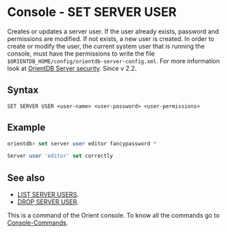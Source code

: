 # Console - SET SERVER USER

Creates or updates a server user. If the user already exists, password and permissions are modified. If not exists, a new user is created. In order to create or modify the user, the current system user that is running the console, must have the permissions to write the file `$ORIENTDB_HOME/config/orientdb-server-config.xml`. For more information look at [OrientDB Server security](Security.html#orientdb-server-security). Since v 2.2.

## Syntax

```
SET SERVER USER <user-name> <user-password> <user-permissions> 
```

## Example

```sql
orientdb> set server user editor fancypassword *

Server user 'editor' set correctly
```

## See also

- [LIST SERVER USERS](Console-Command-List-Server-Users.md).
- [DROP SERVER USER](Console-Command-Drop-Server-User.md).

This is a command of the Orient console. To know all the commands go to [Console-Commands](Console-Commands.md).

